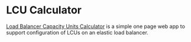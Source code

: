# LCU Calculator

[Load Balancer Capacity Units Calculator](https://github.bamtech.co/pages/rpickerill/lcu-calculator/) is a simple one page web app to support configuration of LCUs on an elastic load balancer.